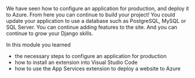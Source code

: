 We have seen how to configure an application for production, and deploy it to Azure. From here you can continue to build your project! You could update your application to use a database such as PostgreSQL, MySQL or SQL Server. You can continue adding features to the site. And you can continue to grow your Django skills.

In this module you learned

- the necessary steps to configure an application for production
- how to install an extension into Visual Studio Code
- how to use the App Services extension to deploy a website to Azure
